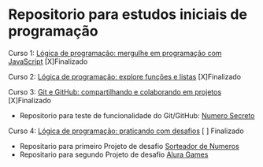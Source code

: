 # Repositorio para estudos iniciais de programação


Curso 1: [Lógica de programação: mergulhe em programação com JavaScript](https://cursos.alura.com.br/course/logica-programacao-mergulhe-programacao-javascript) [X]Finalizado

Curso 2: [Lógica de programação: explore funções e listas](https://cursos.alura.com.br/course/logica-programacao-funcoes-listas) [X]Finalizado

Curso 3: [Git e GitHub: compartilhando e colaborando em projetos](https://cursos.alura.com.br/course/git-github-compartilhando-colaborando-projetos) [X]Finalizado
- Repositorio para teste de funcionalidade do Git/GitHub: [Numero Secreto](https://github.com/mineirodev/CursoGit-NumSercreto)

Curso 4: [Lógica de programação: praticando com desafios](https://cursos.alura.com.br/course/logica-programacao-praticando-desafios) [ ] Finalizado
- Repositario para primeiro Projeto de desafio [Sorteador de Numeros](https://github.com/mineirodev/Sorteador-Numeros)
- Repositario para segundo Projeto de desafio [Alura Games](https://github.com/mineirodev/AluGames)

